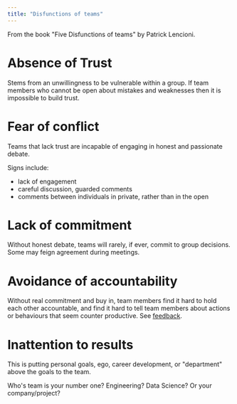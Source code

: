 ```yaml
---
title: "Disfunctions of teams"
---
```


From the book "Five Disfunctions of teams" by Patrick Lencioni.

# Absence of Trust

Stems from an unwillingness to be vulnerable within a group. If team members who cannot be open about mistakes and weaknesses then it is impossible to build trust.

# Fear of conflict

Teams that lack trust are incapable of engaging in honest and passionate debate. 

Signs include:
* lack of engagement
* careful discussion, guarded comments
* comments between individuals in private, rather than in the open

# Lack of commitment

Without honest debate, teams will rarely, if ever, commit to group decisions.  Some may feign agreement during meetings.

# Avoidance of accountability 

Without real commitment and buy in, team members find it hard to hold each other accountable, and find it hard to tell team members about actions or behaviours that seem counter productive.  See [feedback](feedback).

# Inattention to results

This is putting personal goals, ego, career development, or "department" above the goals to the team.

Who's team is your number one?  Engineering?  Data Science?  Or your company/project?